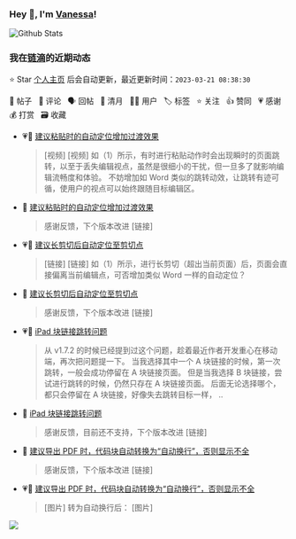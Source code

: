 ### Hey 👋, I'm [Vanessa](http://vanessa.b3log.org/)!

![Github Stats](https://github-readme-stats.vercel.app/api?username=Vanessa219&show_icons=true)

<!--events start -->

### 我在[链滴](https://ld246.com)的近期动态

⭐️ Star [个人主页](https://github.com/Vanessa219/Vanessa219) 后会自动更新，最近更新时间：`2023-03-21 08:38:30`

📝 帖子 &nbsp; 💬 评论 &nbsp; 🗣 回帖 &nbsp; 🌙 清月 &nbsp; 👨‍💻 用户 &nbsp; 🏷️ 标签 &nbsp; ⭐️ 关注 &nbsp; 👍 赞同 &nbsp; 💗 感谢 &nbsp; 💰 打赏 &nbsp; 🗃 收藏

* 💗📝 [建议粘贴时的自动定位增加过渡效果](https://ld246.com/article/1679294250473)

  > [视频] [视频] 如（1）所示，有时进行粘贴动作时会出现瞬时的页面跳转，以至于丢失编辑视点，虽然是很细小的干扰，但一旦多了就影响编辑流畅度和体验。 不妨增加如 Word 类似的跳转动效，让跳转有迹可循，使用户的视点可以始终跟随目标编辑区。
* 💬 [建议粘贴时的自动定位增加过渡效果](https://ld246.com/article/1679294250473/comment/1679317294080#comments)

  > 感谢反馈，下个版本改进 [链接]
* 💗📝 [建议长剪切后自动定位至剪切点](https://ld246.com/article/1679283301744)

  > [链接] [链接] 如（1）所示，进行长剪切（超出当前页面）后，页面会直接偏离当前编辑点，可否增加类似 Word 一样的自动定位？
* 💬 [建议长剪切后自动定位至剪切点](https://ld246.com/article/1679283301744/comment/1679315804976#comments)

  > 感谢反馈，下个版本改进 [链接]
* 💗📝 [iPad 块链接跳转问题](https://ld246.com/article/1679067741024)

  > 从 v1.7.2 的时候已经提到过这个问题，趁着最近作者开发重心在移动端，再次把问题提一下。 当我选择其中一个 A 块链接的时候，第一次跳转，一般会成功停留在 A 块链接页面。 但是当我选择 B 块链接，尝试进行跳转的时候，仍然只存在 A 块链接页面。 后面无论选择哪个，都只会停留在 A 块链接，好像失去跳转目标一样， ..
* 💬 [iPad 块链接跳转问题](https://ld246.com/article/1679067741024/comment/1679236499616#comments)

  > 感谢反馈，目前还不支持，下个版本改进 [链接]
* 💬 [建议导出 PDF 时，代码块自动转换为“自动换行”，否则显示不全](https://ld246.com/article/1679228783553/comment/1679232030619#comments)

  > 感谢反馈，下个版本改进 [链接]
* 💗📝 [建议导出 PDF 时，代码块自动转换为“自动换行”，否则显示不全](https://ld246.com/article/1679228783553)

  > [图片] 转为自动换行后： [图片]


<!--events end -->

<a title="Hits" target="_blank" href="https://github.com/Vanessa219/Vanessa219"><img src="https://hits.b3log.org/Vanessa219/Vanessa219.svg"></a>
